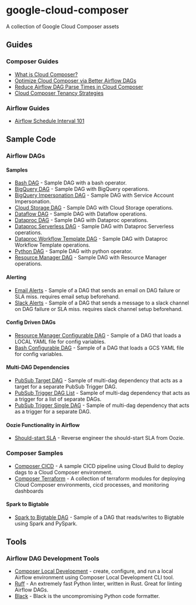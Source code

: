 # google-cloud-composer

A collection of Google Cloud Composer assets

## Guides

### Composer Guides

*   [What is Cloud Composer?](https://cloud.google.com/blog/topics/developers-practitioners/what-cloud-composer)
*   [Optimize Cloud Composer via Better Airflow DAGs](https://cloud.google.com/blog/products/data-analytics/optimize-cloud-composer-via-better-airflow-dags)
*   [Reduce Airflow DAG Parse Times in Cloud Composer](https://cloud.google.com/blog/products/data-analytics/reduce-airflow-dag-parse-times-in-cloud-composer)
*   [Cloud Composer Tenancy Strategies](https://cloud.google.com/blog/products/data-analytics/a-cloud-composer-tenancy-case-study)


### Airflow Guides

*   [Airflow Schedule Interval 101](https://towardsdatascience.com/airflow-schedule-interval-101-bbdda31cc463)

## Sample Code

### Airflow DAGs

#### Samples

*   [Bash DAG](airflow-dags/samples/bash_dag.py) - Sample DAG with a bash operator.
*   [BigQuery DAG](airflow-dags/samples/bigquery_dag.py) - Sample DAG with BigQuery operations.
*   [BigQuery Impersonation DAG](airflow-dags/samples/bigquery_dag.py) - Sample DAG with Service Account Impersonation.
*   [Cloud Storage DAG](airflow-dags/samples/cloudstorage_dag.py) - Sample DAG with Cloud Storage operations.
*   [Dataflow DAG](airflow-dags/samples/dataflow_dag.py) - Sample DAG with Dataflow operations.
*   [Dataproc DAG](airflow-dags/samples/dataproc_dag.py) - Sample DAG with Dataproc operations.
*   [Dataproc Serverless DAG](airflow-dags/samples/dataproc_serverless_dag.py) - Sample DAG with Dataproc Serverless operations.
*   [Dataproc Workflow Template DAG](airflow-dags/samples/dataproc_workflow_template_dag.py) - Sample DAG with Dataproc Workflow Template operations.
*   [Python DAG](airflow-dags/samples/python_dag.py) - Sample DAG with python operator.
*   [Resource Manager DAG](airflow-dags/samples/resource_manager_dag.py) - Sample DAG with Resource Manager operations.


#### Alerting

*   [Email Alerts](airflow-dags/alerting/email_alert_dag.py) - Sample of a DAG that sends an email on DAG failure or SLA miss. requires email setup beforehand.
*   [Slack Alerts](airflow-dags/alerting/slack_alert_dag.py) - Sample of a DAG that sends a message to a slack channel on DAG failure or SLA miss. requires slack channel setup beforehand.

#### Config Driven DAGs

*   [Resource Manager Configurable DAG](airflow-dags/config-driven-dags/dags/resource_manager.py) - Sample of a DAG that loads a LOCAL YAML file for config variables.
*   [Bash Configurable DAG](airflow-dags/config-driven-dags/dags/bash_echo_conf.py) - Sample of a DAG that loads a GCS YAML file for config variables.

#### Multi-DAG Dependencies

*   [PubSub Target DAG](airflow-dags/multi-dag-dependencies/pubsub_target_dag.py) - Sample of multi-dag dependency that acts as a target for a separate PubSub Trigger DAG.  
*   [PubSub Trigger DAG List](airflow-dags/samples/pubsub_trigger_dag_list.py) - Sample of multi-dag dependency that acts as a trigger for a list of separate DAGs.  
*   [PubSub Trigger Single DAG](airflow-dags/samples/pubsub_trigger_single_dag.py) - Sample of multi-dag dependency that acts as a trigger for a separate DAG.  

#### Oozie Functionality in Airflow

*   [Should-start SLA](airflow-dags/oozie-functionality/should-start-sla.py) - Reverse engineer the should-start SLA from Oozie.

### Composer Samples

*   [Composer CICD](composer-cicd/) - A sample CICD pipeline using Cloud Build to deploy dags to a Cloud Composer environment.
*   [Composer Terraform](composer-terraform/) - A collection of terraform modules for deploying Cloud Composer environments, cicd processes,
    and monitoring dashboards

#### Spark to Bigtable

*   [Spark to Bigtable DAG](airflow-dags/spark-to-bigtable/spark_to_bigtable_dag.py) - Sample of a DAG that reads/writes to Bigtable using Spark and PySpark.

## Tools

### Airflow DAG Development Tools

*   [Composer Local Development](https://cloud.google.com/composer/docs/composer-2/run-local-airflow-environments) - create, configure, and run a local Airflow environment using Composer Local Development CLI tool.
*   [Ruff](https://github.com/astral-sh/ruff) - An extremely fast Python linter, written in Rust. Great for linting Airflow DAGs.
*   [Black](https://pypi.org/project/black/) - Black is the uncompromising Python code formatter. 
